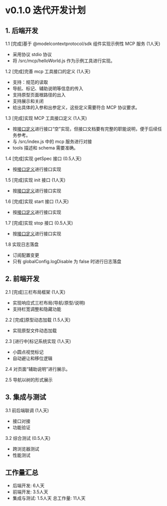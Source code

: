 # v0.1.0 迭代开发计划

## 1. 后端开发
1.1 [完成]基于 @modelcontextprotocol/sdk 组件实现示例性 MCP 服务 (1人天)
- 采用协议 stdio 协议
- 将 /src/mcp/helloWorld.js 作为示例工具进行实现。

1.2 [完成]完善 mcp 工具接口的定义 (1人天)
- 支持：规范的读取
- 导航、标记、辅助说明等信息的传入
- 支持原型页面根路径的出入
- 支持展示和关闭
- 给出具体的入参和出参定义，这些定义需要符合 MCP 协议要求。

1.3 [完成]实现 MCP 工具接口定义 (1人天)
- 按[接口定义](design/interface.md)进行接口“空”实现，但接口文档要有完整的职能说明，便于后续任务参考。
- 与 /src/index.js 中的 mcp 服务进行对接
- tools 描述和 schema 需要准确。

1.4 [完成]实现 getSpec 接口 (0.5人天)
- 按[接口定义](design/interface.md)进行接口实现

1.5 [完成]实现 init 接口 (1人天)
- 按[接口定义](design/interface.md)进行接口实现

1.6 [完成]实现 start 接口 (1人天)
- 按[接口定义](design/interface.md)进行接口实现

1.7 [完成]实现 stop 接口 (0.5人天)
- 按[接口定义](design/interface.md)进行接口实现

1.8 实现日志落盘
- 订阅配置变更
- 只有 globalConfig.logDisable 为 false 时进行日志落盘

## 2. 前端开发
2.1 [完成]三栏布局框架 (1人天)
- 实现响应式三栏布局(导航/原型/说明)
- 支持栏宽调整和隐藏功能

2.2 [完成]原型动态加载 (1.5人天)
- 实现原型文件动态加载

2.3 [进行中]标记系统实现 (1人天)
- 小圆点视觉标记
- 自动避让和移位逻辑

2.4 对页面“辅助说明”进行展示。

2.5 导航以树的形式展示

## 3. 集成与测试
3.1 前后端联调 (1人天)
- 接口对接
- 功能验证

3.2 综合测试 (0.5人天)
- 跨浏览器测试
- 性能测试

## 工作量汇总
- 后端开发: 6人天
- 前端开发: 3.5人天
- 集成与测试: 1.5人天
总工作量: 11人天
